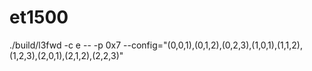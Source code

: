 # et1500
./build/l3fwd -c e -- -p 0x7 --config="(0,0,1),(0,1,2),(0,2,3),(1,0,1),(1,1,2),(1,2,3),(2,0,1),(2,1,2),(2,2,3)"
